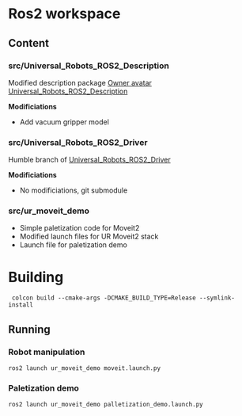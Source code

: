 # Ros2 workspace

## Content

### src/Universal_Robots_ROS2_Description
Modified description package [Owner avatar
Universal_Robots_ROS2_Description
](https://github.com/UniversalRobots/Universal_Robots_ROS2_Description)

**Modificiations**
- Add vacuum gripper model

### src/Universal_Robots_ROS2_Driver
Humble branch of [Universal_Robots_ROS2_Driver](https://github.com/UniversalRobots/Universal_Robots_ROS2_Driver/tree/humble)

**Modificiations**
- No modificiations, git submodule

### src/ur_moveit_demo
- Simple paletization code for Moveit2
- Modified launch files for UR Moveit2 stack
- Launch file for paletization demo

# Building 

```
 colcon build --cmake-args -DCMAKE_BUILD_TYPE=Release --symlink-install
```

## Running 

### Robot manipulation

```
ros2 launch ur_moveit_demo moveit.launch.py 
```

### Paletization demo
```
ros2 launch ur_moveit_demo palletization_demo.launch.py
```